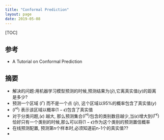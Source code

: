 ```yaml
---
title: "Conformal Prediction"
layout: page
date: 2019-05-08
---
```


[TOC]

## 参考
- A Tutorial on Conformal Prediction

## 摘要
- 解决的问题:用机器学习模型预测的时候,预测结果为$(\hat{y})$,它离真实值$(y)$的距离是多少?
- 预测一个区域 $(\Gamma)$ 而不是一个点 $(\hat{y})$, 这个区域以95%的概率包含了真实值$(y)$
- $(\Gamma^{\epsilon})$ 表示该区域以概率$(1-\epsilon)$包含了真实值
- 对于分类问题,$(\epsilon)$ 越大, 那么预测集合$(\Gamma^{\epsilon})$包含的类别数目越少,当$(\epsilon)$增大到$(\Gamma^{\epsilon})$恰好只有一个类别的时候,那么可以将$(1-\epsilon)$作为这个类别的预测置信概率
- 在线预测配置, 预测第n个样本时,必须知道前n-1个的真实值??
- 